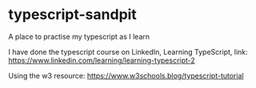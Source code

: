 # typescript-sandpit

A place to practise my typescript as I learn

I have done the typescript course on LinkedIn, Learning TypeScript, link:
https://www.linkedin.com/learning/learning-typescript-2

Using the w3 resource:
https://www.w3schools.blog/typescript-tutorial
